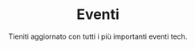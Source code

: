 ---
id: eventi
path: eventi
title: Eventi
subtitle: Tieniti aggiornato con tutti i più importanti eventi tech.
image: ../../images/apple_event_07032022_logo.jpg
alt: Il logo dell'Apple Event dell'8 marzo 2022
---